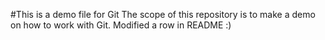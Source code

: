 #This is a demo file for Git
The scope of this repository is to make a demo on how to work with Git.
Modified a row in README
:)
